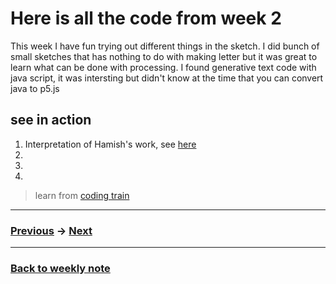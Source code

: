 # Here is all the code from week 2
This week I have fun trying out different things in the sketch. I did bunch of small sketches that has nothing to do with making letter but it was great to learn what can be done with processing. I found generative text code with java script, it was intersting but didn't know at the time that you can convert java to p5.js

## see in action
1. Interpretation of Hamish's work, see [here]()
2. 
3. 
4. 


> learn from [coding train]()

---------------------------------------------------
### [Previous]() -> [Next]()  

--------------------------------------------------
### [Back to weekly note](https://github.com/napasornc/c0dew0rd)

